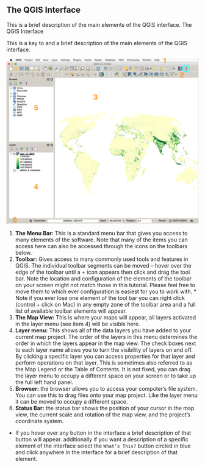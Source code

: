 ## The QGIS Interface

This is a brief description of the main elements of the QGIS interface. 
The QGIS Interface

This is a key to and a brief description of the main elements of the QGIS interface. 

![interface](https://github.com/CenterForSpatialResearch/MappingForTheUrbanHumanities/blob/master/Resources/Images/QGIS_Interface.png)

1. **The Menu Bar:** This is a standard menu bar that gives you access to many elements of the software. Note that many of the items you can access here can also be accessed through the icons on the toolbars below.
2. **Toolbar:** Gives access to many commonly used tools and features in QGIS. The individual toolbar segments can be moved – hover over the edge of the toolbar until a + icon appears then click and drag the tool bar. Note the location and configuration of the elements of the toolbar on your screen might not match those in this tutorial. Please feel free to move them to which ever configuration is easiest for you to work with. 
		* Note if you ever lose one element of the tool bar you can right click (control + click on Mac) in any empty zone of the toolbar area and a full list of available toolbar elements will appear.
3. **The Map View:** This is where your maps will appear, all layers activated in the layer menu (see item 4) will be visible here. 
4. **Layer menu:** This shows all of the data layers you have added to your current map project. The order of the layers in this menu determines the order in which the layers appear in the map view. The check boxes next to each layer name allows you to turn the visibility of layers on and off. By clicking a specific layer you can access properties for that layer and perform operations on that layer. This is sometimes also referred to as the Map Legend or the Table of Contents. It is not fixed, you can drag the layer menu to occupy a different space on your screen or to take up the full left hand panel.  
5. **Browser:** the browser allows you to access your computer’s file system. You can use this to drag files onto your map project.  Like the layer menu it can be moved to occupy a different space. 
6. **Status Bar:** the status bar shows the position of your cursor in the map view, the current scale and rotation of the map view, and the project’s coordinate system. 

* If you hover over any button in the interface a brief description of that button will appear. additionally if you want a description of a specific element of the interface select the `What’s This?` button circled in blue and click anywhere in the interface for a brief description of that element. 